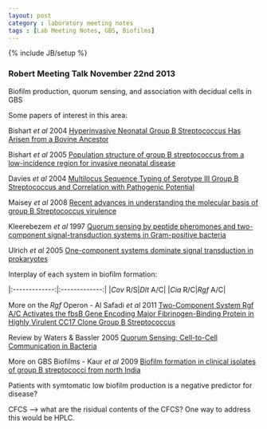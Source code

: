 ```yaml
---
layout: post
category : laboratory meeting notes
tags : [Lab Meeting Notes, GBS, Biofilms]
---
```

{% include JB/setup %}

### Robert Meeting Talk November 22nd 2013

Biofilm production, quorum sensing, and association with decidual cells in GBS

Some papers of interest in this area:

Bishart <i>et al</i> 2004 [Hyperinvasive Neonatal Group B Streptococcus Has Arisen from a Bovine Ancestor](http://jcm.asm.org/content/42/5/2161.short)

Bishart <i>et al</i> 2005 [Population structure of group B streptococcus from a low-incidence region for invasive neonatal disease](http://mic.sgmjournals.org/content/151/6/1875.short)

Davies <i>et al</i> 2004 [Multilocus Sequence Typing of Serotype III Group B Streptococcus and Correlation with Pathogenic Potential](http://jid.oxfordjournals.org/content/189/6/1097.short)

Maisey <i>et al</i> 2008 [Recent advances in understanding the molecular basis of group B Streptococcus virulence](http://journals.cambridge.org/action/displayAbstract?fromPage=online&aid=2202784)

Kleerebezem <i>et al</i> 1997 [Quorum sensing by peptide pheromones and two-component signal-transduction systems in Gram-positive bacteria](http://onlinelibrary.wiley.com/doi/10.1046/j.1365-2958.1997.4251782.x/abstract)

Ulrich <i>et al</i> 2005 [One-component systems dominate signal transduction in prokaryotes](http://www.sciencedirect.com/science/article/pii/S0966842X04002720)

Interplay of each system in biofilm formation:

|:-------------:|:-------------:|
|<i>Cov</i> R/S|<i>Dlt</i> A/C|
|<i>Cia</i> R/C|<i>Rgf</i> A/C|

More on the <i>Rgf</i> Operon - Al Safadi <i>et al</i> 2011 [Two-Component System Rgf A/C Activates the fbsB Gene Encoding Major Fibrinogen-Binding Protein in Highly Virulent CC17 Clone Group B Streptococcus](http://www.plosone.org/article/info%3Adoi%2F10.1371%2Fjournal.pone.0014658)

Review by Waters & Bassler 2005 [Quorum Sensing: Cell-to-Cell Communication in Bacteria](http://andrew-michaelson.com/Genetics/AdditionalPaperstoRead/Regulation_Reading/Dec20/1.pdf)

More on GBS Biofilms - Kaur <i>et al</i> 2009 [Biofilm formation in clinical isolates of group B streptococci from north India](http://www.sciencedirect.com/science/article/pii/S0882401009000515)

Patients with symtomatic low biofilm production is a negative predictor for disease?

CFCS --> what are the risidual contents of the CFCS?  One way to address this would be HPLC.
